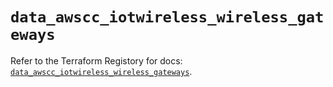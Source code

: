 # `data_awscc_iotwireless_wireless_gateways`

Refer to the Terraform Registory for docs: [`data_awscc_iotwireless_wireless_gateways`](https://registry.terraform.io/providers/hashicorp/awscc/0.70.0/docs/data-sources/iotwireless_wireless_gateways).
